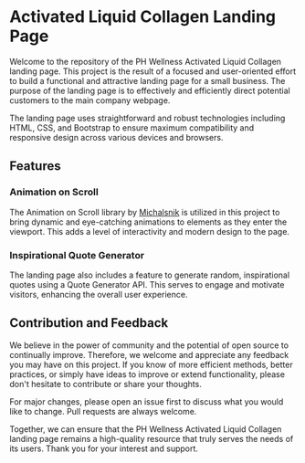 # Activated Liquid Collagen Landing Page

Welcome to the repository of the PH Wellness Activated Liquid Collagen landing page. This project is the result of a focused and user-oriented effort to build a functional and attractive landing page for a small business. The purpose of the landing page is to effectively and efficiently direct potential customers to the main company webpage.

The landing page uses straightforward and robust technologies including HTML, CSS, and Bootstrap to ensure maximum compatibility and responsive design across various devices and browsers.

## Features

### Animation on Scroll

The Animation on Scroll library by [Michalsnik](https://github.com/michalsnik/aos) is utilized in this project to bring dynamic and eye-catching animations to elements as they enter the viewport. This adds a level of interactivity and modern design to the page.

### Inspirational Quote Generator

The landing page also includes a feature to generate random, inspirational quotes using a Quote Generator API. This serves to engage and motivate visitors, enhancing the overall user experience.

## Contribution and Feedback

We believe in the power of community and the potential of open source to continually improve. Therefore, we welcome and appreciate any feedback you may have on this project. If you know of more efficient methods, better practices, or simply have ideas to improve or extend functionality, please don't hesitate to contribute or share your thoughts.

For major changes, please open an issue first to discuss what you would like to change. Pull requests are always welcome.

Together, we can ensure that the PH Wellness Activated Liquid Collagen landing page remains a high-quality resource that truly serves the needs of its users. Thank you for your interest and support.
